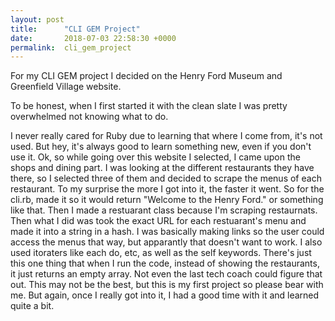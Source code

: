 ```yaml
---
layout: post
title:      "CLI GEM Project"
date:       2018-07-03 22:58:30 +0000
permalink:  cli_gem_project
---
```



For my CLI GEM project I decided on the Henry Ford Museum and Greenfield Village website.

To be honest, when I first started it with the clean slate I was pretty overwhelmed not knowing what to do.

I never really cared for Ruby due to learning that where I come from, it's not used.  But hey, it's always good to learn something new, even if you don't use it.  Ok, so while going over this website I selected, I came upon the shops and dining part.  I was looking at the different restaurants they have there, so I selected three of them and decided to scrape the menus of each restaurant.  To my surprise the more I got into it, the faster it went.  So for the cli.rb, made it so it would return "Welcome to the Henry Ford." or something like that.  Then I made a restuarant class because I'm scraping restaurnats.  Then what I did was took the exact URL for each restuarant's menu and made it into a string in a hash.  I was basically making links so the user could access the menus that way, but apparantly that doesn't want to work.  I also used itoraters like each do, etc, as well as the self keywords.  There's just this one thing that when I run the code, instead of showing the restaurants, it just returns an empty array. Not even the last tech coach could figure that out.  This may not be the best, but this is my first project so please bear with me.  But again, once I really got into it, I had a good time with it and learned quite a bit. 

